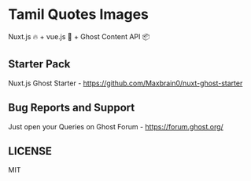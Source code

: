 # Tamil Quotes Images

Nuxt.js 🔥 + vue.js 🦄 + Ghost Content API 📦

## Starter Pack

Nuxt.js Ghost Starter - <https://github.com/Maxbrain0/nuxt-ghost-starter>

## Bug Reports and Support

Just open your Queries on Ghost Forum - <https://forum.ghost.org/>

## LICENSE

MIT
